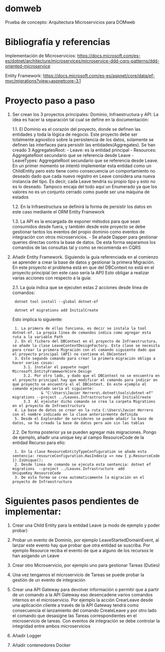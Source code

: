 # domweb

Prueba de concepto: Arquitectura Microservicios para DOMweb

# Bibliografía y referencias

Implementación de Microservicios: https://docs.microsoft.com/es-es/dotnet/architecture/microservices/microservice-ddd-cqrs-patterns/ddd-oriented-microservice

Entity Framework: https://docs.microsoft.com/es-es/aspnet/core/data/ef-mvc/migrations?view=aspnetcore-3.1

# Proyecto paso a paso
1. Ser crean los 3 proyectos principales: Dominio, Infraestructura y API. La idea es hacer la separación tal cual se define en la documentación:

	1.1. El Dominio es el corazón del proyecto, donde se definen las entidades y toda la lógica de negocio. Este proyecto debe ser totalmente agnostico sobre la persistencia de los datos, solamente se definen las interfaces para persistir las entidades(Aggregates). Se han creado 3 AggregatesRoot:
		- Leave: es la entidad principal
		- Resources: AggregateRoot secundario que se referencia desde Leave
		- LeaveTypes: AggregateRoot secundario que se referencia desde Leave. En un primer momento se intentó implementar esta entidad como un ChildEntity pero esto tiene como consecuencia un comportamiento no deseado dado que cada nuevo registro en Leave considera una nueva instancia del tipo. Es decir, cada Leave tendría su propio tipo y esto no es lo deseado.
		Tampoco encaja del todo aquí un Enumerado ya que los valores no es un conjunto cerrado como puede ser una máquina de estados
	
	1.2. En la Infraestructura se definirá la forma de persistir los datos en este caso mediante el ORM Entity Framework
	
	1.3. La API es la encargada de exponer métodos para que sean consumidos desde fuera, y también desde este proyecto se debe gestionar tantos los eventos del propio dominio como eventos de integración con otros microservicios.
		- Se añade Dapper para gestionar queries directas contra la base de datos. De esta forma separamos los comandos de las consultas tal y como se recomienda en CQRS
	
2. Añadir Entity Framework. Siguiendo la guía referenciada en al comienzo se aprender a crear la base de datos y gestionar la primera Migración. En este proyecto el problema está en que del DBContext no está en el proyecto principial (en este caso sería la API)
Esto obligar a realizar varias acciones con respecto a la guía:

	2.1. La guía indica que se ejecuten estas 2 acciones desde línea de comandos:
	
		dotnet tool install --global dotnet-ef
		
		dotnet ef migrations add InitialCreate

	Esto implica lo siguiente:
	
		1. La primera de ellas funciona, es decir se instala la tool dotnet-ef. La propia línea de comandos indica como agregar esta ruta a la variable Path
		2. En el fichero del DBContext en el proyecto de Infraestructura, se añade la clase LeaveContextDesignFactory. Esta clase se necesita para crear la primera Migración con el comando siguiente dado que el proyecto principal (API) no contiene el DbContext
		3. Este segundo comando para crear la primera migración obliga a hacer varias cosas:
			3.1. Instalar el paquete nuget Microsoft.EntityFrameworkCore.Design
			3.2. Por otro lado, y dado que el DBContext no se encuentra en el proyecto principal hay que modificar el comando para indicar en qué proyecto se encuentra el el DBContext. En este ejemplo el comando ejecutado sería el siguiente:
					& "C:\Users\Javier Herrero\.dotnet\tools\dotnet-ef" migrations --project ../Leaves.Infrastructure add InitialCreate
			3.3	 Al ejecutar dicho comando se crea la carpeta Migrations en el proyecto de Infraestructura
		4. La base de datos se crear en la ruta C:\Users\Javier Herrero con el nombre indicado en la clase anteriormente definida
		5. Desde el Explorador de servidores se puede añadir la base de datos, se ha creado la base de datos pero aún sin las tablas

	2.2. De forma posterior ya se pueden agregar más migraciones. Pongo de ejemplo, añadir una unique key al campo ResourceCode de la entidad Recurso para ello:

		1. En la clase ResourceEntityTypeConfiguration se añade esta sentencia: resourceConfiguration.HasIndex(p => new { p.ResourceCode }).IsUnique();
		2. Desde linea de comando se ejecuta esta sentencia: dotnet ef migrations  --project ../Leaves.Infrastructure  add UniqueKey_ResourceCode
		3. De esta forma se crea automaticamente la migración en el proyecto de Infraestructura
	
	
# Siguientes pasos pendientes de implementar:

1. Crear una Child Entity para la entidad Leave (a modo de ejemplo y poder probar)
2. Probar un evento de Dominio, por ejemplo LeaveStartedDomainEvent, al lanzar este evento hay que probar que otra entidad se suscriba. Por ejemplo Resource reciba el evento de que a alguno de los recursos le han asigando un Leave


10. Crear otro Microservicio, por ejemplo uno para gestionar Tareas (Duties)
11. Una vez tengamos el microservicio de Tareas se puede probar la gestión de un evento de integración
15. Crear una API Gateway para devolver información o permitir que a partir de un comando a la API Gateway eso desencadene varios comandos internos en el microservicio. Por ejemplo la acción CrearLeave desde una aplicación cliente a través de la API Gateway 
tendrá como consecuencia el lanzamiento del comando CreateLeave y por otro lado el comando que desasigne las Tareas correspondientes en el microservicio de tareas. Con eventos de integración se debe controlar la integridad entre ambos microservicios

20. Añadir Logger

25. Añadir contenedores Docker